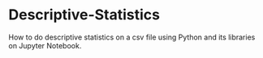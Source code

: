 # Descriptive-Statistics
How to do descriptive statistics on a csv file using Python and its libraries on Jupyter Notebook.
